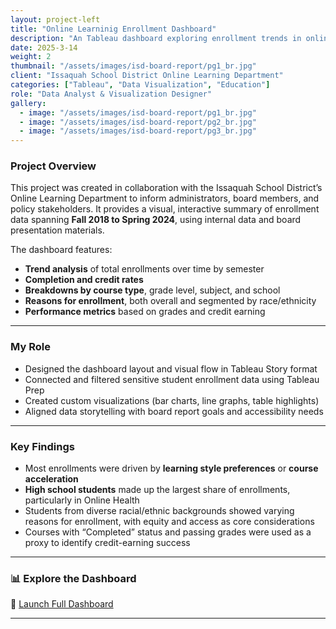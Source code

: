 ```yaml
---
layout: project-left
title: "Online Learninig Enrollment Dashboard"
description: "An Tableau dashboard exploring enrollment trends in online and ALE courses across a K-12 district."
date: 2025-3-14
weight: 2
thumbnail: "/assets/images/isd-board-report/pg1_br.jpg"
client: "Issaquah School District Online Learning Department"
categories: ["Tableau", "Data Visualization", "Education"]
role: "Data Analyst & Visualization Designer"
gallery:
  - image: "/assets/images/isd-board-report/pg1_br.jpg"
  - image: "/assets/images/isd-board-report/pg2_br.jpg"
  - image: "/assets/images/isd-board-report/pg3_br.jpg"
---
```


### Project Overview

This project was created in collaboration with the Issaquah School District’s Online Learning Department to inform administrators, board members, and policy stakeholders. It provides a visual, interactive summary of enrollment data spanning **Fall 2018 to Spring 2024**, using internal data and board presentation materials.

The dashboard features:
- **Trend analysis** of total enrollments over time by semester
- **Completion and credit rates**
- **Breakdowns by course type**, grade level, subject, and school
- **Reasons for enrollment**, both overall and segmented by race/ethnicity
- **Performance metrics** based on grades and credit earning

---

### My Role

- Designed the dashboard layout and visual flow in Tableau Story format  
- Connected and filtered sensitive student enrollment data using Tableau Prep  
- Created custom visualizations (bar charts, line graphs, table highlights)  
- Aligned data storytelling with board report goals and accessibility needs


---

### Key Findings

- Most enrollments were driven by **learning style preferences** or **course acceleration**  
- **High school students** made up the largest share of enrollments, particularly in Online Health  
- Students from diverse racial/ethnic backgrounds showed varying reasons for enrollment, with equity and access as core considerations  
- Courses with “Completed” status and passing grades were used as a proxy to identify credit-earning success

---

### 📊 Explore the Dashboard

🔗 [Launch Full Dashboard](https://public.tableau.com/views/2023-24ISDSummaryReport/Story2)

---

